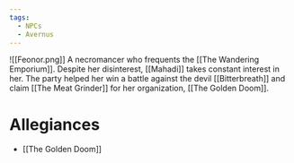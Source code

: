 ```yaml
---
tags:
  - NPCs
  - Avernus
---
```

![[Feonor.png]]
A necromancer who frequents the [[The Wandering Emporium]]. Despite her disinterest, [[Mahadi]] takes constant interest in her. The party helped her win a battle against the devil [[Bitterbreath]] and claim [[The Meat Grinder]] for her organization, [[The Golden Doom]].
# Allegiances
- [[The Golden Doom]]
